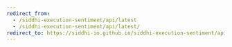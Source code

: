 ```yaml
---
redirect_from:
  - /siddhi-execution-sentiment/api/latest
  - /siddhi-execution-sentiment/api/latest/
redirect_to: https://siddhi-io.github.io/siddhi-execution-sentiment/api/latest/
---
```

